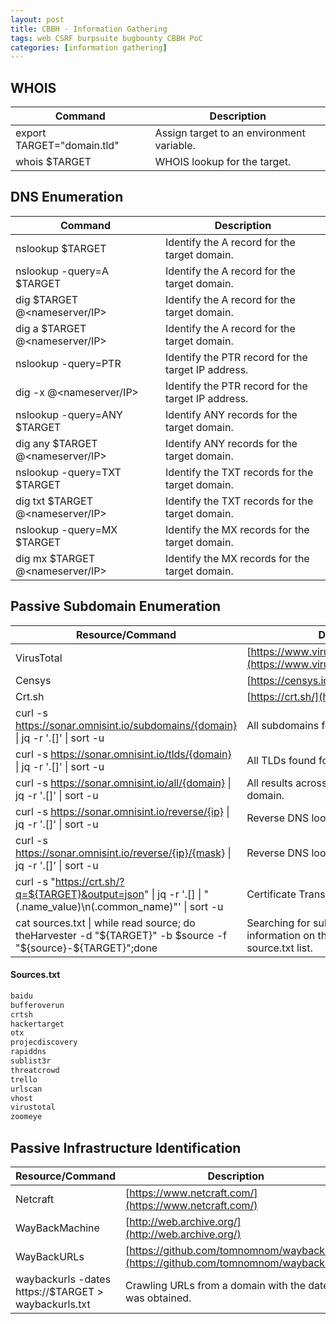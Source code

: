 ```yaml
---
layout: post
title: CBBH - Information Gathering
tags: web CSRF burpsuite bugbounty CBBH PoC
categories: [information gathering]
---
```


## WHOIS

| **Command** | **Description** |
|-|-|
| export TARGET="domain.tld" | Assign target to an environment variable. |
| whois $TARGET | WHOIS lookup for the target. |



## DNS Enumeration

| **Command** | **Description** |
|-|-|
| nslookup $TARGET | Identify the A record for the target domain. |
| nslookup -query=A $TARGET | Identify the A record for the target domain. |
| dig $TARGET @<nameserver/IP> | Identify the A record for the target domain.  |
| dig a $TARGET @<nameserver/IP> | Identify the A record for the target domain.  |
| nslookup -query=PTR <IP> | Identify the PTR record for the target IP address. |
| dig -x <IP> @<nameserver/IP> | Identify the PTR record for the target IP address.  |
| nslookup -query=ANY $TARGET | Identify ANY records for the target domain. |
| dig any $TARGET @<nameserver/IP> | Identify ANY records for the target domain. |
| nslookup -query=TXT $TARGET | Identify the TXT records for the target domain. |
| dig txt $TARGET @<nameserver/IP> | Identify the TXT records for the target domain. |
| nslookup -query=MX $TARGET | Identify the MX records for the target domain. |
| dig mx $TARGET @<nameserver/IP> | Identify the MX records for the target domain. |


## Passive Subdomain Enumeration

| **Resource/Command** | **Description** |
|-|-|
| VirusTotal | [https://www.virustotal.com/gui/home/url](https://www.virustotal.com/gui/home/url) |
| Censys | [https://censys.io/](https://censys.io/) |
| Crt.sh | [https://crt.sh/](https://crt.sh/) |
| curl -s https://sonar.omnisint.io/subdomains/{domain} \| jq -r '.[]' \| sort -u | All subdomains for a given domain. |
| curl -s https://sonar.omnisint.io/tlds/{domain} \| jq -r '.[]' \| sort -u | All TLDs found for a given domain. |
| curl -s https://sonar.omnisint.io/all/{domain} \| jq -r '.[]' \| sort -u | All results across all TLDs for a given domain. |
| curl -s https://sonar.omnisint.io/reverse/{ip} \| jq -r '.[]' \| sort -u | Reverse DNS lookup on IP address. |
| curl -s https://sonar.omnisint.io/reverse/{ip}/{mask} \| jq -r '.[]' \| sort -u | Reverse DNS lookup of a CIDR range. |
| curl -s "https://crt.sh/?q=${TARGET}&output=json" \| jq -r '.[] \| "\(.name_value)\n\(.common_name)"' \| sort -u | Certificate Transparency. |
| cat sources.txt \| while read source; do theHarvester -d "${TARGET}" -b $source -f "${source}-${TARGET}";done | Searching for subdomains and other information on the sources provided in the source.txt list. |

#### Sources.txt

~~~ bash
baidu
bufferoverun
crtsh
hackertarget
otx
projecdiscovery
rapiddns
sublist3r
threatcrowd
trello
urlscan
vhost
virustotal
zoomeye
~~~


## Passive Infrastructure Identification

| **Resource/Command** | **Description** |
|-|-|
| Netcraft | [https://www.netcraft.com/](https://www.netcraft.com/) |
| WayBackMachine | [http://web.archive.org/](http://web.archive.org/) |
| WayBackURLs | [https://github.com/tomnomnom/waybackurls](https://github.com/tomnomnom/waybackurls) |
| waybackurls -dates https://$TARGET > waybackurls.txt | Crawling URLs from a domain with the date it was obtained. |